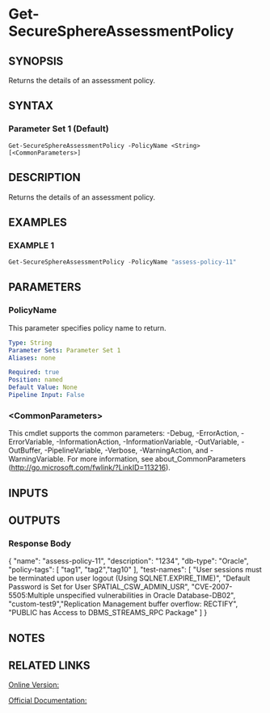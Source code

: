 ﻿# Get-SecureSphereAssessmentPolicy

## SYNOPSIS
Returns the details of an assessment policy.

## SYNTAX

### Parameter Set 1 (Default)
```
Get-SecureSphereAssessmentPolicy -PolicyName <String> [<CommonParameters>]
```

## DESCRIPTION
Returns the details of an assessment policy.

## EXAMPLES

### EXAMPLE 1

```powershell
Get-SecureSphereAssessmentPolicy -PolicyName "assess-policy-11"
```

## PARAMETERS

### PolicyName
This parameter specifies policy name to return.

```yaml
Type: String
Parameter Sets: Parameter Set 1
Aliases: none

Required: true
Position: named
Default Value: None
Pipeline Input: False
```

### \<CommonParameters\>
This cmdlet supports the common parameters: -Debug, -ErrorAction, -ErrorVariable, -InformationAction, -InformationVariable, -OutVariable, -OutBuffer, -PipelineVariable, -Verbose, -WarningAction, and -WarningVariable. For more information, see about_CommonParameters (http://go.microsoft.com/fwlink/?LinkID=113216).

## INPUTS

## OUTPUTS

### Response Body
{
"name": "assess-policy-11",
"description": "1234",
"db-type": "Oracle",
"policy-tags":
[
"tag1", "tag2","tag10"
],
"test-names":
[
"User sessions must be terminated upon user logout (Using SQLNET.EXPIRE_TIME)",
"Default Password is Set for User SPATIAL_CSW_ADMIN_USR", "CVE-2007-5505:Multiple unspecified vulnerabilities in Oracle Database-DB02", "custom-test9","Replication Management buffer overflow: RECTIFY",
"PUBLIC has Access to DBMS_STREAMS_RPC Package"
]
}

## NOTES

## RELATED LINKS

[Online Version:](https://github.com/akshinmustafayev/Documentation/MD)

[Official Documentation:](https://docs.imperva.com/bundle/v13.6-api-reference-guide/page/70802.htm)



